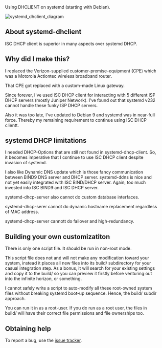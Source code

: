
Using DHCLIENT on systemd (starting with Debian).

![systemd_dhclient_diagram](http://www.burningcutlery.com/images/dynamorio/drlogo.png)



## About systemd-dhclient

ISC DHCP client is superior in many aspects over systemd DHCP.


## Why did I make this?

I replaced the Verizon-supplied customer-premise-equipment (CPE) which was
a Motorola Actiontec wireless broadband router.

That CPE got replaced with a custom-made Linux gateway.

Since forever, I've used ISC DHCP client for interacting with 5 different ISP DHCP servers (mostly Juniper Network).  I've found out that systemd v232 cannot handle these funky ISP DHCP servers.  

Also it was too late, I've updated to Debian 9 and systemd was in near-full force.  Thereby my remaining requirement to continue using ISC DHCP clientt.


## systemd DHCP limitations 

I needed DHCP-Options that are still not found in systemd-dhcp-client. 
So, it becomes imperative that I continue to use ISC DHCP client 
despite invasion of systemd.

I also like Dynamic DNS update which is those fancy communication between BIND9 DNS server and DHCP server.  systemd-ddns is nice and not yet easily integrated with ISC BIND/DHCP server.  Again, too much invested into ISC BIND9 and ISC DHCP server.

systemd-dhcp-server also cannot do custom database interfaces.

systemd-dhcp-serer cannot do dynamic hostname replacement regardless of MAC address.

systemd-dhcp-server cannott do failover and high-redundancy.


## Building your own customizatiton

There is only one script file.   It should be run in non-root mode.

This script file does not and will not make any modification toward your system, instead it places all new files into its build/ subdirectory for your casual integration step.  As a bonus, it will search for your existing settings and copy it to the build/ so you can preview it firstly before venturing out into the infinite horizon, or something.

I cannot safely write a script to auto-modify all these root-owned system files without breaking systemd boot-up sequence.  Hence, the build/ subdir approach.

You can run it in as a root-user.  If you do run as a root user, the files in build/ will have their correct file permissions and file ownerships too.


## Obtaining help

To report a bug, use the [issue tracker](https://github.com/egberts/systemd-dhclient/issues).

